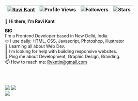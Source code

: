 | [![Ravi Kant](https://img.shields.io/badge/RAVI-KANT-<COLOR>.svg)](https://shields.io/) | ![Profile Views](https://komarev.com/ghpvc/?username=rvkt&color=green) | ![Followers](https://img.shields.io/github/followers/rvkt) | ![Stars](https://img.shields.io/github/stars/rvkt?label=Profile%20Stars&logo=Profile%20stars&logoColor=g) |
--| --| --| --|


👋 <b>Hi there, I'm Ravi Kant</b>


<b>BIO</b><br>
 I'm a Frontend Developer based in New Delhi, India.<br>
⚙️ I use daily: HTML, CSS, Javascript, Photoshop, Illustrator<br>
🌱 Learning all about Web Dev.<br>
🤔 I’m looking for help with building responsive websites.<br>
💬 Ping me about Development, Graphic Design, Branding.<br>
📫 How to reach me: Rvkntin@gmail.com

<br><br>

<!--
[![My GitHub Stats](https://github-readme-stats.vercel.app/api/?username=rvkt&count_private=true&theme=tokyonight&showicons=true)]()
[![My GitHub Language Stats](https://github-readme-stats.vercel.app/api/top-langs/?username=dirambora&langs_count=5&theme=tokyonight)]()
-->

![](https://github-readme-stats.vercel.app/api?username=rvkt&theme=light&hide_border=false&include_all_commits=true&count_private=true)
![](https://github-readme-streak-stats.herokuapp.com/?user=rvkt&theme=light&hide_border=false)<br/>
![](https://github-readme-stats.vercel.app/api/top-langs/?username=rvkt&theme=light&hide_border=false&include_all_commits=true&count_private=true&layout=compact)
